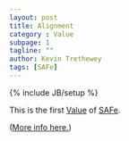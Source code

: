 ```yaml
---
layout: post
title: Alignment
category : Value
subpage: 1
tagline: ""
author: Kevin Trethewey
tags: [SAFe]
---
```

{% include JB/setup %}

This is the first [Value](/values.html) of [SAFe](/archetype/SAFe/).

([More info here.](http://scaledagileframework.com/safe-core-values/))